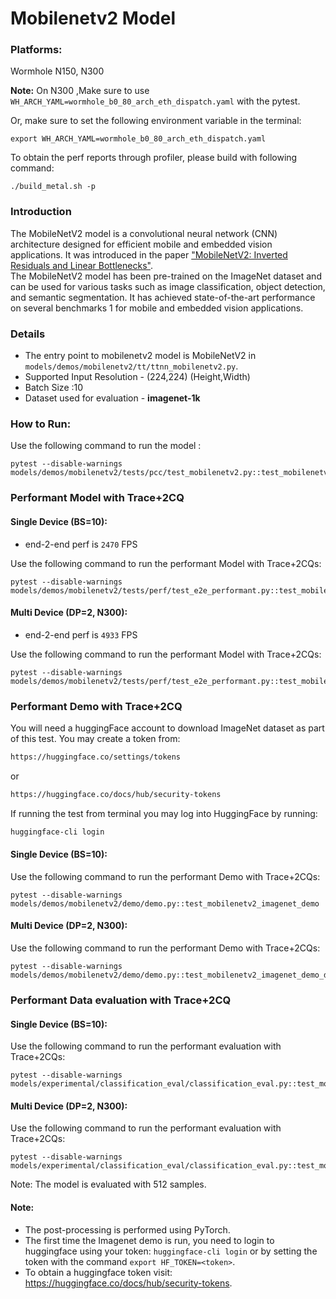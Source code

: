 # Mobilenetv2 Model

### Platforms:

Wormhole N150, N300


**Note:** On N300 ,Make sure to use `WH_ARCH_YAML=wormhole_b0_80_arch_eth_dispatch.yaml` with the pytest.

Or, make sure to set the following environment variable in the terminal:
```
export WH_ARCH_YAML=wormhole_b0_80_arch_eth_dispatch.yaml
```

To obtain the perf reports through profiler, please build with following command:
```
./build_metal.sh -p
```

### Introduction
The MobileNetV2 model is a convolutional neural network (CNN) architecture designed for efficient mobile and embedded vision applications. It was introduced in the paper ["MobileNetV2: Inverted Residuals and Linear Bottlenecks"](https://arxiv.org/abs/1801.04381). </br>
The MobileNetV2 model has been pre-trained on the ImageNet dataset and can be used for various tasks such as image classification, object detection, and semantic segmentation. It has achieved state-of-the-art performance on several benchmarks 1 for mobile and embedded vision applications.

### Details
- The entry point to mobilenetv2 model is MobileNetV2 in `models/demos/mobilenetv2/tt/ttnn_mobilenetv2.py`.
- Supported Input Resolution - (224,224) (Height,Width)
- Batch Size :10
- Dataset used for evaluation - **imagenet-1k**

### How to Run:

Use the following command to run the model :

```
pytest --disable-warnings models/demos/mobilenetv2/tests/pcc/test_mobilenetv2.py::test_mobilenetv2
```

### Performant Model with Trace+2CQ

#### Single Device (BS=10):

- end-2-end perf is `2470` FPS

Use the following command to run the performant Model with Trace+2CQs:

```
pytest --disable-warnings models/demos/mobilenetv2/tests/perf/test_e2e_performant.py::test_mobilenetv2_e2e
```
#### Multi Device (DP=2, N300):

- end-2-end perf is `4933` FPS

Use the following command to run the performant Model with Trace+2CQs:

```
pytest --disable-warnings models/demos/mobilenetv2/tests/perf/test_e2e_performant.py::test_mobilenetv2_e2e_dp
```

### Performant Demo with Trace+2CQ

You will need a huggingFace account to download ImageNet dataset as part of this test. You may create a token from:
```bash
https://huggingface.co/settings/tokens
```
or

```bash
https://huggingface.co/docs/hub/security-tokens
```

If running the test from terminal you may log into HuggingFace by running:
```bash
huggingface-cli login
```

#### Single Device (BS=10):

Use the following command to run the performant Demo with Trace+2CQs:

```
pytest --disable-warnings models/demos/mobilenetv2/demo/demo.py::test_mobilenetv2_imagenet_demo
```

#### Multi Device (DP=2, N300):

Use the following command to run the performant Demo with Trace+2CQs:

```
pytest --disable-warnings models/demos/mobilenetv2/demo/demo.py::test_mobilenetv2_imagenet_demo_dp
```

### Performant Data evaluation with Trace+2CQ

#### Single Device (BS=10):

Use the following command to run the performant evaluation with Trace+2CQs:

```
pytest --disable-warnings models/experimental/classification_eval/classification_eval.py::test_mobilenetv2_image_classification_eval
```

#### Multi Device (DP=2, N300):

Use the following command to run the performant evaluation with Trace+2CQs:

```
pytest --disable-warnings models/experimental/classification_eval/classification_eval.py::test_mobilenetv2_image_classification_eval_dp
```

Note: The model is evaluated with 512 samples.

#### Note:
- The post-processing is performed using PyTorch.
- The first time the Imagenet demo is run, you need to login to huggingface using your token: `huggingface-cli login` or by setting the token with the command `export HF_TOKEN=<token>`.
- To obtain a huggingface token visit: https://huggingface.co/docs/hub/security-tokens.
